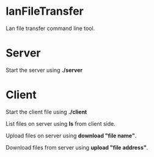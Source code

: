 lanFileTransfer
===============
Lan file transfer command line tool.


Server
======
Start the server using **./server**

Client
======
Start the client file using **./client**

List files on server using **ls** from client side.

Upload files on server using **download "file name"**.

Download files from server using **upload "file address"**.
